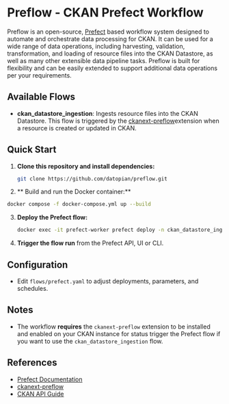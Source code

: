 # Preflow - CKAN Prefect Workflow

Preflow is an open-source, [Prefect](https://www.prefect.io/) based workflow system designed to automate and orchestrate data processing for CKAN. It can be used for a wide range of data operations, including harvesting, validation, transformation, and loading of resource files into the CKAN Datastore, as well as many other extensible data pipeline tasks. Preflow is built for flexibility and can be easily extended to support additional data operations per your requirements.


## Available Flows
- **ckan_datastore_ingestion**: Ingests resource files into the CKAN Datastore. This flow is triggered by the [ckanext-preflow](https://github.com/datopian/ckanext-preflow)extension when a resource is created or updated in CKAN.


## Quick Start

1. **Clone this repository and install dependencies:**

   ```bash
   git clone https://github.com/datopian/preflow.git
   ```
2.  ** Build and run the Docker container:**

   ```bash
   docker compose -f docker-compose.yml up --build
   ```

3. **Deploy the Prefect flow:**

   ```bash
   docker exec -it prefect-worker prefect deploy -n ckan_datastore_ingestion 
   ```

4. **Trigger the flow run** from the Prefect API, UI or CLI. 


## Configuration
- Edit `flows/prefect.yaml` to adjust deployments, parameters, and schedules.

## Notes
- The workflow **requires** the `ckanext-preflow` extension to be installed and enabled on your CKAN instance for status
  trigger the Prefect flow if you want to use the `ckan_datastore_ingestion` flow.

## References
- [Prefect Documentation](https://docs.prefect.io/)
- [ckanext-preflow](https://github.com/datopian/ckanext-preflow)
- [CKAN API Guide](https://docs.ckan.org/en/latest/api/)

